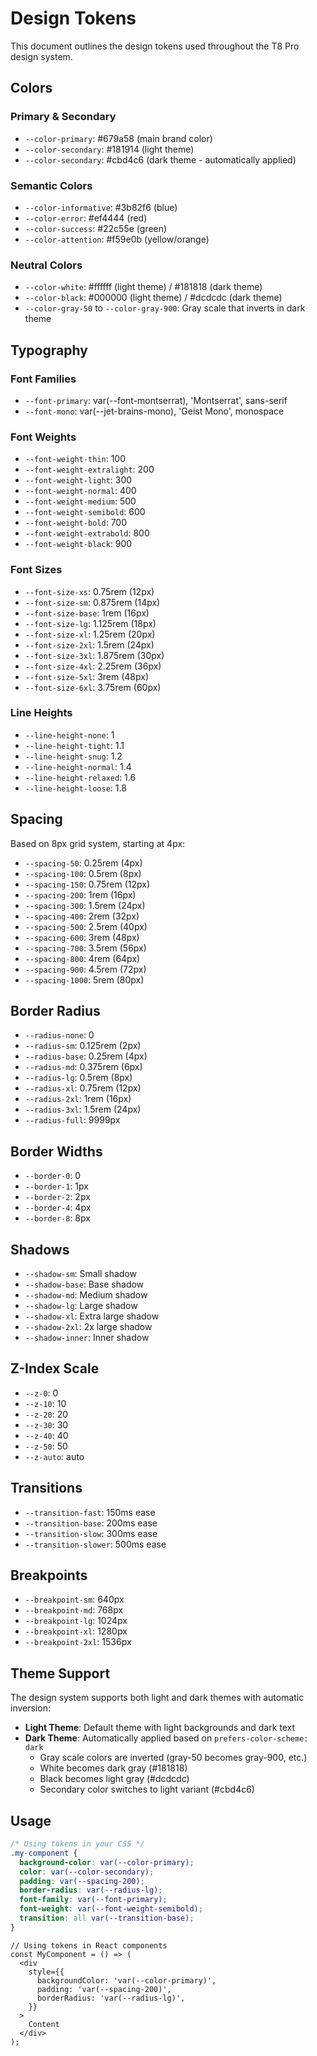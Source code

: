 # Design Tokens

This document outlines the design tokens used throughout the T8 Pro design system.

## Colors

### Primary & Secondary

- `--color-primary`: #679a58 (main brand color)
- `--color-secondary`: #181914 (light theme)
- `--color-secondary`: #cbd4c6 (dark theme - automatically applied)

### Semantic Colors

- `--color-informative`: #3b82f6 (blue)
- `--color-error`: #ef4444 (red)
- `--color-success`: #22c55e (green)
- `--color-attention`: #f59e0b (yellow/orange)

### Neutral Colors

- `--color-white`: #ffffff (light theme) / #181818 (dark theme)
- `--color-black`: #000000 (light theme) / #dcdcdc (dark theme)
- `--color-gray-50` to `--color-gray-900`: Gray scale that inverts in dark theme

## Typography

### Font Families

- `--font-primary`: var(--font-montserrat), 'Montserrat', sans-serif
- `--font-mono`: var(--jet-brains-mono), 'Geist Mono', monospace

### Font Weights

- `--font-weight-thin`: 100
- `--font-weight-extralight`: 200
- `--font-weight-light`: 300
- `--font-weight-normal`: 400
- `--font-weight-medium`: 500
- `--font-weight-semibold`: 600
- `--font-weight-bold`: 700
- `--font-weight-extrabold`: 800
- `--font-weight-black`: 900

### Font Sizes

- `--font-size-xs`: 0.75rem (12px)
- `--font-size-sm`: 0.875rem (14px)
- `--font-size-base`: 1rem (16px)
- `--font-size-lg`: 1.125rem (18px)
- `--font-size-xl`: 1.25rem (20px)
- `--font-size-2xl`: 1.5rem (24px)
- `--font-size-3xl`: 1.875rem (30px)
- `--font-size-4xl`: 2.25rem (36px)
- `--font-size-5xl`: 3rem (48px)
- `--font-size-6xl`: 3.75rem (60px)

### Line Heights

- `--line-height-none`: 1
- `--line-height-tight`: 1.1
- `--line-height-snug`: 1.2
- `--line-height-normal`: 1.4
- `--line-height-relaxed`: 1.6
- `--line-height-loose`: 1.8

## Spacing

Based on 8px grid system, starting at 4px:

- `--spacing-50`: 0.25rem (4px)
- `--spacing-100`: 0.5rem (8px)
- `--spacing-150`: 0.75rem (12px)
- `--spacing-200`: 1rem (16px)
- `--spacing-300`: 1.5rem (24px)
- `--spacing-400`: 2rem (32px)
- `--spacing-500`: 2.5rem (40px)
- `--spacing-600`: 3rem (48px)
- `--spacing-700`: 3.5rem (56px)
- `--spacing-800`: 4rem (64px)
- `--spacing-900`: 4.5rem (72px)
- `--spacing-1000`: 5rem (80px)

## Border Radius

- `--radius-none`: 0
- `--radius-sm`: 0.125rem (2px)
- `--radius-base`: 0.25rem (4px)
- `--radius-md`: 0.375rem (6px)
- `--radius-lg`: 0.5rem (8px)
- `--radius-xl`: 0.75rem (12px)
- `--radius-2xl`: 1rem (16px)
- `--radius-3xl`: 1.5rem (24px)
- `--radius-full`: 9999px

## Border Widths

- `--border-0`: 0
- `--border-1`: 1px
- `--border-2`: 2px
- `--border-4`: 4px
- `--border-8`: 8px

## Shadows

- `--shadow-sm`: Small shadow
- `--shadow-base`: Base shadow
- `--shadow-md`: Medium shadow
- `--shadow-lg`: Large shadow
- `--shadow-xl`: Extra large shadow
- `--shadow-2xl`: 2x large shadow
- `--shadow-inner`: Inner shadow

## Z-Index Scale

- `--z-0`: 0
- `--z-10`: 10
- `--z-20`: 20
- `--z-30`: 30
- `--z-40`: 40
- `--z-50`: 50
- `--z-auto`: auto

## Transitions

- `--transition-fast`: 150ms ease
- `--transition-base`: 200ms ease
- `--transition-slow`: 300ms ease
- `--transition-slower`: 500ms ease

## Breakpoints

- `--breakpoint-sm`: 640px
- `--breakpoint-md`: 768px
- `--breakpoint-lg`: 1024px
- `--breakpoint-xl`: 1280px
- `--breakpoint-2xl`: 1536px

## Theme Support

The design system supports both light and dark themes with automatic inversion:

- **Light Theme**: Default theme with light backgrounds and dark text
- **Dark Theme**: Automatically applied based on `prefers-color-scheme: dark`
  - Gray scale colors are inverted (gray-50 becomes gray-900, etc.)
  - White becomes dark gray (#181818)
  - Black becomes light gray (#dcdcdc)
  - Secondary color switches to light variant (#cbd4c6)

## Usage

```css
/* Using tokens in your CSS */
.my-component {
  background-color: var(--color-primary);
  color: var(--color-secondary);
  padding: var(--spacing-200);
  border-radius: var(--radius-lg);
  font-family: var(--font-primary);
  font-weight: var(--font-weight-semibold);
  transition: all var(--transition-base);
}
```

```tsx
// Using tokens in React components
const MyComponent = () => (
  <div
    style={{
      backgroundColor: 'var(--color-primary)',
      padding: 'var(--spacing-200)',
      borderRadius: 'var(--radius-lg)',
    }}
  >
    Content
  </div>
);
```
